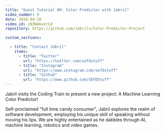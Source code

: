 ```yaml
---
title: "Guest Tutorial #9: Color Predictor with Jabril"
video_number: 9
date: 2018-04-10
video_id: iN3WAko2rL8
repository: https://github.com/Jabrils/Color-Predictor-Project

custom_sections:

  - title: "Contact Jabril"
    items:
      - title: "Twitter"
        url: "https://twitter.com/sefdstuff"
      - title: "Instagram"
        url: "https://www.instagram.com/sefdstuff"
      - title: "Github"
        url: "https://www.github.com/SEFDStuff"
---
```


Jabril visits the Coding Train to present a new project: A Machine Learning Color Predictor!

Self-proclaimed "full time candy consumer", Jabril explores the realm of software development, employing his unique skill of speaking without moving his lips. We are highly entertained as he dabbles through AI, machine learning, robotics and video games.
